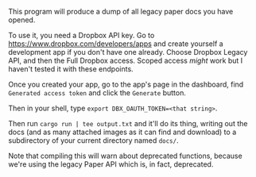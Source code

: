 This program will produce a dump of all legacy paper docs you have opened.

To use it, you need a Dropbox API key. Go to https://www.dropbox.com/developers/apps and create
yourself a development app if you don't have one already. Choose Dropbox Legacy API, and then the
Full Dropbox access. Scoped access *might* work but I haven't tested it with these endpoints.

Once you created your app, go to the app's page in the dashboard, find `Generated access token` and
click the `Generate` button.

Then in your shell, type `export DBX_OAUTH_TOKEN=<that string>`.

Then run `cargo run | tee output.txt` and it'll do its thing, writing out the
docs (and as many attached images as it can find and download) to a
subdirectory of your current directory named `docs/`.

Note that compiling this will warn about deprecated functions, because we're
using the legacy Paper API which is, in fact, deprecated.
